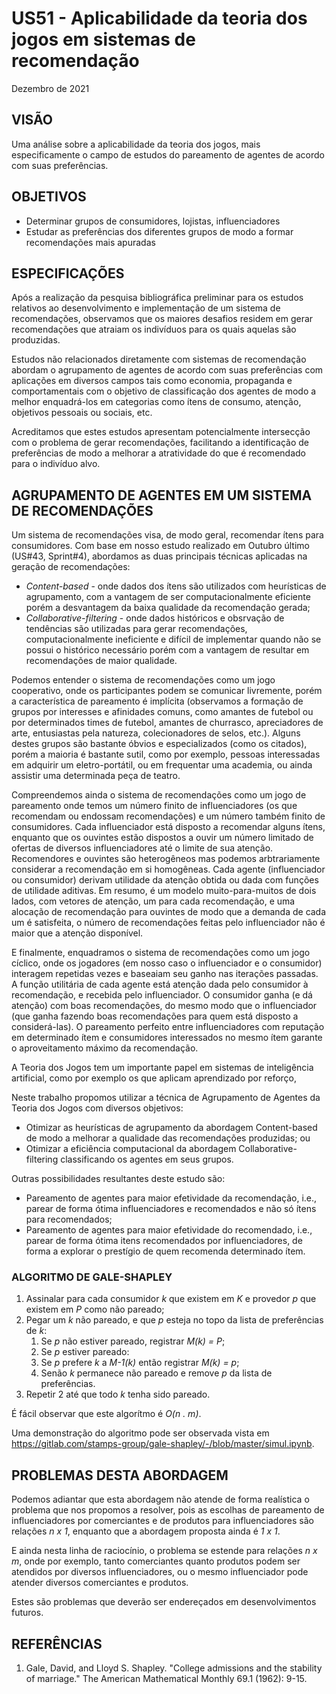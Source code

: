 # US51 - Aplicabilidade da teoria dos jogos em sistemas de recomendação
Dezembro de 2021

## VISÃO

Uma análise sobre a aplicabilidade da teoria dos jogos, mais especificamente o campo de estudos do pareamento de agentes de acordo com suas preferências.

## OBJETIVOS

* Determinar grupos de consumidores, lojistas, influenciadores
* Estudar as preferências dos diferentes grupos de modo a formar recomendações mais apuradas

## ESPECIFICAÇÕES

Após a realização da pesquisa bibliográfica preliminar para os estudos relativos ao desenvolvimento e implementação de um sistema de recomendações, observamos que os maiores desafios residem em gerar recomendações que atraiam os indivíduos para os quais aquelas são produzidas.

Estudos não relacionados diretamente com sistemas de recomendação abordam o agrupamento de agentes de acordo com suas preferências com aplicações em diversos campos tais como economia, propaganda e comportamentais com o objetivo de classificação dos agentes de modo a melhor enquadrá-los em categorias como ítens de consumo, atenção, objetivos pessoais ou sociais, etc.

Acreditamos que estes estudos apresentam potencialmente intersecção com o problema de gerar recomendações, facilitando a identificação de preferências de modo a melhorar a atratividade do que é recomendado para o indivíduo alvo.

## AGRUPAMENTO DE AGENTES EM UM SISTEMA DE RECOMENDAÇÕES

Um sistema de recomendações visa, de modo geral, recomendar ítens para consumidores. Com base em nosso estudo realizado em Outubro último (US#43, Sprint#4), abordamos as duas principais técnicas aplicadas na geração de recomendações:

* _Content-based_ - onde dados dos ítens são utilizados com heurísticas de agrupamento, com a vantagem de ser computacionalmente eficiente porém a desvantagem da baixa qualidade da recomendação gerada;
* _Collaborative-filtering_ - onde dados históricos e obsrvação de tendências são utilizadas para gerar recomendações, computacionalmente ineficiente e difícil de implementar quando não se possui o histórico necessário porém com a vantagem de resultar em recomendações de maior qualidade.

Podemos entender o sistema de recomendações como um jogo cooperativo, onde os participantes podem se comunicar livremente, porém a característica de pareamento é implícita (observamos a formação de grupos por interesses e afinidades comuns, como amantes de futebol ou por determinados times de futebol, amantes de churrasco, apreciadores de arte, entusiastas pela natureza, colecionadores de selos, etc.). Alguns destes grupos são bastante óbvios e especializados (como os citados), porém a maioria é bastante sutil, como por exemplo, pessoas interessadas em adquirir um eletro-portátil, ou em frequentar uma academia, ou ainda assistir uma determinada peça de teatro.

Compreendemos ainda o sistema de recomendações como um jogo de pareamento onde temos um número finito de influenciadores (os que recomendam ou endossam recomendações) e um número também finito de consumidores. Cada influenciador está disposto a recomendar alguns ítens, enquanto que os ouvintes estão dispostos a ouvir um número limitado de ofertas de diversos influenciadores até o limite de sua atenção. Recomendores e ouvintes são heterogêneos mas podemos arbtrariamente considerar a recomendação em si homogêneas. Cada agente (influenciador ou consumidor) derivam utilidade da atenção obtida ou dada com funções de utilidade aditivas. Em resumo, é um modelo muito-para-muitos de dois lados, com vetores de atenção, um para cada recomendação, e uma alocação de recomendação para ouvintes de modo que a demanda de cada um é satisfeita, o número de recomendações feitas pelo influenciador não é maior que a atenção disponível.

E finalmente, enquadramos o sistema de recomendações como um jogo cíclico, onde os jogadores (em nosso caso o influenciador e o consumidor) interagem repetidas vezes e baseaiam seu ganho nas iterações passadas. A função utilitária de cada agente está atenção dada pelo consumidor à recomendação, e recebida pelo influenciador. O consumidor ganha (e dá atenção) com boas recomendações, do mesmo modo que o influenciador (que ganha fazendo boas recomendações para quem está disposto a considerá-las). O pareamento perfeito entre influenciadores com reputação em determinado ítem e consumidores interessados no mesmo ítem garante o aproveitamento máximo da recomendação.

A Teoria dos Jogos tem um importante papel em sistemas de inteligência artificial, como por exemplo os que aplicam aprendizado por reforço,

Neste trabalho propomos utilizar a técnica de Agrupamento de Agentes da Teoria dos Jogos com diversos objetivos:

* Otimizar as heurísticas de agrupamento da abordagem Content-based de modo a melhorar a qualidade das recomendações produzidas; ou
* Otimizar a eficiência computacional da abordagem Collaborative-filtering classificando os agentes em seus grupos.

Outras possibilidades resultantes deste estudo são:

* Pareamento de agentes para maior efetividade da recomendação, i.e., parear de forma ótima influenciadores e recomendados e não só ítens para recomendados;
* Pareamento de agentes para maior efetividade do recomendado, i.e., parear de forma ótima itens recomendados por influenciadores, de forma a explorar o prestígio de quem recomenda determinado ítem.

### ALGORITMO DE GALE-SHAPLEY

1. Assinalar para cada consumidor _k_ que existem em _K_ e provedor _p_ que existem em _P_ como não pareado;
1. Pegar um _k_ não pareado, e que _p_ esteja no topo da lista de preferências de _k_:
    1. Se _p_ não estiver pareado, registrar _M(k) = P_;
    1. Se _p_ estiver pareado:
    1. Se _p_ prefere _k_ a _M-1(k)_ então registrar _M(k) = p_;
    1. Senão _k_ permanece não pareado e remove _p_ da lista de preferências.
1. Repetir 2 até que todo _k_ tenha sido pareado.

É fácil observar que este algorítmo é _O(n . m)_.

Uma demonstração do algoritmo pode ser observada vista em https://gitlab.com/stamps-group/gale-shapley/-/blob/master/simul.ipynb.

## PROBLEMAS DESTA ABORDAGEM

Podemos adiantar que esta abordagem não atende de forma realística o problema que nos propomos a resolver, pois as escolhas de pareamento de influenciadores por comerciantes e de produtos para influenciadores são relações _n x 1_, enquanto que a abordagem proposta ainda é _1 x 1_.

E ainda nesta linha de raciocínio, o problema se estende para relações _n x m_, onde por exemplo, tanto comerciantes quanto produtos podem ser atendidos por diversos influenciadores, ou o mesmo influenciador pode atender diversos comerciantes e produtos.

Estes são problemas que deverão ser endereçados em desenvolvimentos futuros.

## REFERÊNCIAS

1. Gale, David, and Lloyd S. Shapley. "College admissions and the stability of marriage." The American Mathematical Monthly 69.1 (1962): 9-15.